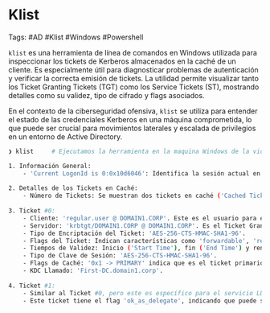 # Klist 

Tags: #AD #Klist #Windows #Powershell 

`klist` es una herramienta de línea de comandos en Windows utilizada para inspeccionar los tickets de Kerberos almacenados en la caché de un cliente. Es especialmente útil para diagnosticar problemas de autenticación y verificar la correcta emisión de tickets. La utilidad permite visualizar tanto los Ticket Granting Tickets (TGT) como los Service Tickets (ST), mostrando detalles como su validez, tipo de cifrado y flags asociados.

En el contexto de la ciberseguridad ofensiva, `klist` se utiliza para entender el estado de las credenciales Kerberos en una máquina comprometida, lo que puede ser crucial para movimientos laterales y escalada de privilegios en un entorno de Active Directory.

```bash 
❯ klist     # Ejecutamos la herramienta en la maquina Windows de la victima 
```

```bash 
1. Información General:
    - 'Current LogonId is 0:0x10d6046': Identifica la sesión actual en la que se ejecuta el comando.
        
2. Detalles de los Tickets en Caché:
    - Número de Tickets: Se muestran dos tickets en caché ('Cached Tickets: (2)').
        
3. Ticket #0:
    - Cliente: 'regular.user @ DOMAIN1.CORP'. Este es el usuario para el cual se emitió el ticket.
    - Servidor: 'krbtgt/DOMAIN1.CORP @ DOMAIN1.CORP'. Es el Ticket Granting Ticket (TGT) para el dominio 'DOMAIN1.CORP'.
    - Tipo de Encriptación del Ticket: 'AES-256-CTS-HMAC-SHA1-96'.
    - Flags del Ticket: Indican características como 'forwardable', 'renewable', 'initial', 'pre_authent', 'name_canonicalize'.
    - Tiempos de Validez: Inicio ('Start Time'), fin ('End Time') y renovación ('Renew Time') del ticket.
    - Tipo de Clave de Sesión: 'AES-256-CTS-HMAC-SHA1-96'.
    - Flags de Caché: '0x1 -> PRIMARY' indica que es el ticket primario en la caché.
    - KDC Llamado: 'First-DC.domain1.corp'.
    
4. Ticket #1:
    - Similar al Ticket #0, pero este es específico para el servicio LDAP.
    - Este ticket tiene el flag 'ok_as_delegate', indicando que puede ser utilizado para delegación de credenciales.
```